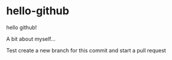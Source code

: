 # hello-github

hello github!

A bit about myself...

Test create a new branch for this commit and start a pull request
